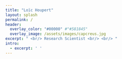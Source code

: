 ```yaml
---
title: "Loïc Houpert"
layout: splash
permalink: /
header:
  overlay_color: "#00000" #"#581845"
  overlay_image: /assets/images/capcreus.jpg
excerpt: " <br/> Research Scientist <br/> <br/> "
intro:
  - excerpt: ' '
---
```

